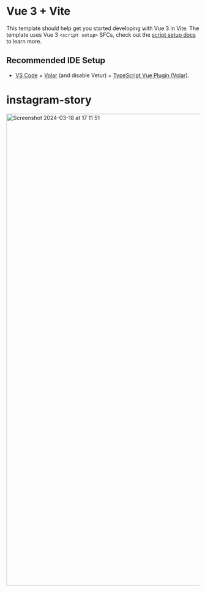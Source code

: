 # Vue 3 + Vite

This template should help get you started developing with Vue 3 in Vite. The template uses Vue 3 `<script setup>` SFCs, check out the [script setup docs](https://v3.vuejs.org/api/sfc-script-setup.html#sfc-script-setup) to learn more.

## Recommended IDE Setup

- [VS Code](https://code.visualstudio.com/) + [Volar](https://marketplace.visualstudio.com/items?itemName=Vue.volar) (and disable Vetur) + [TypeScript Vue Plugin (Volar)](https://marketplace.visualstudio.com/items?itemName=Vue.vscode-typescript-vue-plugin).
# instagram-story
<img width="1233" alt="Screenshot 2024-03-18 at 17 11 51" src="https://github.com/ExcuseMeBro/instagram-story/assets/57610011/733c7451-614b-4e9e-87e2-c22e77117595">
